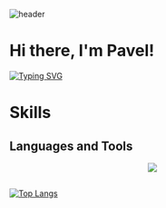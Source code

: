 ![header](https://capsule-render.vercel.app/api?type=waving&color=gradient&height=256&section=header&text=Hello%20World!&fontSize=75&animation=fadeIn&fontAlignY=38&desc=Welcome%20to%20my%20GitHub%20profile!&descAlignY=51&descAlign=62)

# Hi there, I'm Pavel!

[![Typing SVG](https://readme-typing-svg.herokuapp.com?color=%2336BCF7&lines=Computer+science+student)](https://git.io/typing-svg)

# Skills
## Languages and Tools
<p align="center">
  <a href="https://skillicons.dev">
    <img src="https://skillicons.dev/icons?i=html,css,js,ts,cs,react,nextjs,vite,nestjs" />
  </a>
</p>

##
[![Top Langs](https://github-readme-stats.vercel.app/api/top-langs/?username=Pavel-Tyan&theme=dark&layout=donut-vertical)](https://github.com/anuraghazra/github-readme-stats)
